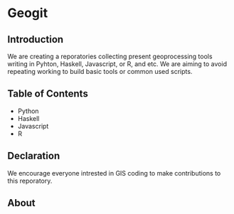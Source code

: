 # Geogit
## Introduction
We are creating a reporatories collecting present geoprocessing tools writing in Pyhton, Haskell, Javascript, or R, and etc. We are aiming to avoid repeating working to build basic tools or common used scripts.

## Table of Contents
+ Python
+ Haskell
+ Javascript
+ R

## Declaration
We encourage everyone intrested in GIS coding to make contributions to this reporatory.

## About